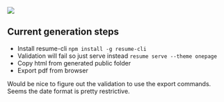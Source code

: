![](https://github.com/kasuboski/resume/workflows/personal-site-update/badge.svg)
## Current generation steps
* Install resume-cli `npm install -g resume-cli`
* Validation will fail so just serve instead `resume serve --theme onepage`
* Copy html from generated public folder
* Export pdf from browser

Would be nice to figure out the validation to use the export commands. Seems the date format is pretty restrictive.